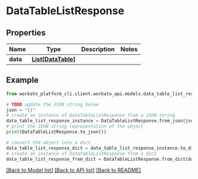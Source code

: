 # DataTableListResponse


## Properties

Name | Type | Description | Notes
------------ | ------------- | ------------- | -------------
**data** | [**List[DataTable]**](DataTable.md) |  | 

## Example

```python
from workato_platform_cli.client.workato_api.models.data_table_list_response import DataTableListResponse

# TODO update the JSON string below
json = "{}"
# create an instance of DataTableListResponse from a JSON string
data_table_list_response_instance = DataTableListResponse.from_json(json)
# print the JSON string representation of the object
print(DataTableListResponse.to_json())

# convert the object into a dict
data_table_list_response_dict = data_table_list_response_instance.to_dict()
# create an instance of DataTableListResponse from a dict
data_table_list_response_from_dict = DataTableListResponse.from_dict(data_table_list_response_dict)
```
[[Back to Model list]](../README.md#documentation-for-models) [[Back to API list]](../README.md#documentation-for-api-endpoints) [[Back to README]](../README.md)


